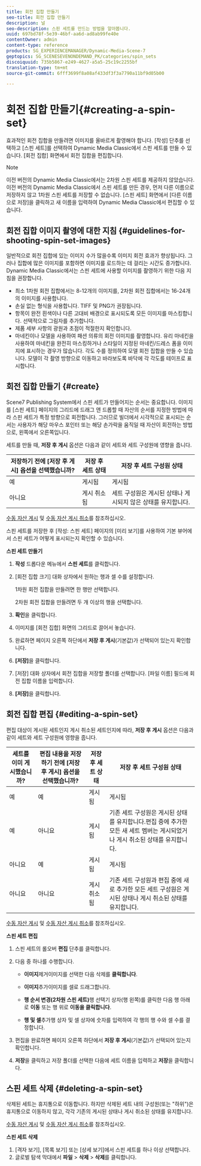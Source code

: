 ```yaml
---
title: 회전 집합 만들기
seo-title: 회전 집합 만들기
description: 널
seo-description: 스핀 세트를 만드는 방법을 알아봅니다.
uuid: 697bd78f-5e39-46bf-aa6d-ad8ab99fe40e
contentOwner: admin
content-type: reference
products: SG_EXPERIENCEMANAGER/Dynamic-Media-Scene-7
geptopics: SG_SCENESEVENONDEMAND_PK/categories/spin_sets
discoiquuid: 735b5867-e249-4627-a5a5-25c19c2255bf
translation-type: tm+mt
source-git-commit: 6fff3699f8a08af433df3f3a7790a11bf9d05b00

---
```



# 회전 집합 만들기{#creating-a-spin-set}

효과적인 회전 집합을 만들려면 이미지를 올바르게 촬영해야 합니다. [작성] 단추를 선택하고 [스핀 세트]를 선택하여 Dynamic Media Classic에서 스핀 세트를 만들 수 있습니다. [회전 집합] 화면에서 회전 집합을 편집합니다.

>[!NOTE]
>
>이전 버전의 Dynamic Media Classic에서는 2차원 스핀 세트를 제공하지 않았습니다. 이전 버전의 Dynamic Media Classic에서 스핀 세트를 만든 경우, 먼저 다른 이름으로 저장하지 않고 1차원 스핀 세트를 저장할 수 없습니다. [스핀 세트] 화면에서 [다른 이름으로 저장]을 클릭하고 새 이름을 입력하여 Dynamic Media Classic에서 편집할 수 있습니다.

## 회전 집합 이미지 촬영에 대한 지침 {#guidelines-for-shooting-spin-set-images}

일반적으로 회전 집합에 있는 이미지 수가 많을수록 이미지 회전 효과가 향상됩니다. 그러나 집합에 많은 이미지를 포함하면 이미지를 로드하는 데 걸리는 시간도 증가합니다. Dynamic Media Classic에서는 스핀 세트에 사용할 이미지를 촬영하기 위한 다음 지침을 권장합니다.

* 최소 1차원 회전 집합에서는 8-12개의 이미지를, 2차원 회전 집합에서는 16-24개의 이미지를 사용합니다.
* 손실 없는 형식을 사용합니다. TIFF 및 PNG가 권장됩니다.
* 항목이 완전 흰색이나 다른 고대비 배경으로 표시되도록 모든 이미지를 마스킹합니다. 선택적으로 그림자를 추가합니다.
* 제품 세부 사항의 광원과 초점이 적절한지 확인합니다.
* 마네킨이나 모델을 사용하여 패션 의류의 회전 이미지를 촬영합니다. 유리 마네킨을 사용하여 마네킨을 완전히 마스킹하거나 스타일이 지정된 마네킨/드레스 폼을 이미지에 표시하는 경우가 많습니다. 각도 수를 정의하여 모델 회전 집합을 만들 수 있습니다. 모델이 각 촬영 방향으로 이동하고 바라보도록 바닥에 각 각도를 테이프로 표시합니다.

## 회전 집합 만들기 {#create}

Scene7 Publishing System에서 스핀 세트가 만들어지는 순서는 중요합니다. 이미지를 [스핀 세트] 페이지의 그리드에 드래그 앤 드롭할 때 자산의 순서를 지정한 방법에 따라 스핀 세트가 특정 방향으로 회전합니다. 그러므로 빌더에서 시각적으로 표시되는 순서는 사용자가 해당 마우스 포인터 또는 해당 손가락을 움직일 때 자산이 회전하는 방법으로, 왼쪽에서 오른쪽입니다.

세트를 만들 때, **저장 후 게시** 옵션은 다음과 같이 세트와 세트 구성원에 영향을 줍니다.

| 저장하기 전에 [저장 후 게시] 옵션을 선택했습니까? | 저장 후 세트 상태 | 저장 후 세트 구성원 상태 |
|--- |--- |--- |
| 예 | 게시됨 | 게시됨 |
| 아니요 | 게시 취소됨 | 세트 구성원은 게시된 상태나 게시되지 않은 상태를 유지합니다. |

[수동 자산 게시](publishing-files.md#manually-publishing-assets) 및 [수동 자산 게시 취소](publishing-files.md#manually-unpublishing-assets)를 참조하십시오.

스핀 세트를 저장한 후 [작성: 스핀 세트] 페이지의 [미리 보기]를 사용하여 기본 뷰어에서 스핀 세트가 어떻게 표시되는지 확인할 수 있습니다.

**스핀 세트 만들기**

1. **작성** 드롭다운 메뉴에서 **스핀 세트**&#x200B;를 클릭합니다.
1. [회전 집합 크기] 대화 상자에서 원하는 행과 셀 수를 설정합니다.

   1차원 회전 집합을 만들려면 한 행만 선택합니다.

   2차원 회전 집합을 만들려면 두 개 이상의 행을 선택합니다.

1. **확인**&#x200B;을 클릭합니다.
1. 이미지를 [회전 집합] 화면의 그리드로 끌어서 놓습니다.
1. 완료하면 페이지 오른쪽 하단에서 **저장 후 게시**(기본값)가 선택되어 있는지 확인합니다.
1. **[저장]**&#x200B;을 클릭합니다.
1. [저장] 대화 상자에서 회전 집합을 저장할 폴더를 선택합니다. [파일 이름] 필드에 회전 집합 이름을 입력합니다.
1. **[저장]**&#x200B;을 클릭합니다.

## 회전 집합 편집 {#editing-a-spin-set}

편집 대상이 게시된 세트인지 게시 취소된 세트인지에 따라, **저장 후 게시** 옵션은 다음과 같이 세트와 세트 구성원에 영향을 줍니다.

| 세트를 이미 게시했습니까? | 편집 내용을 저장하기 전에 [저장 후 게시] 옵션을 선택했습니까? | 저장 후 세트 상태 | 저장 후 세트 구성원 상태 |
|--- |--- |--- |--- |
| 예 | 예 | 게시됨 | 게시됨 |
| 예 | 아니요 | 게시됨 | 기존 세트 구성원은 게시된 상태를 유지합니다.편집 중에 추가한 모든 새 세트 멤버는 게시되었거나 게시 취소된 상태를 유지합니다. |
| 아니요 | 예 | 게시됨 | 게시됨 |
| 아니요 | 아니요 | 게시 취소됨 | 기존 세트 구성원과 편집 중에 새로 추가한 모든 세트 구성원은 게시된 상태나 게시 취소된 상태를 유지합니다. |

[수동 자산 게시](publishing-files.md#manually-publishing-assets) 및 [수동 자산 게시 취소](publishing-files.md#manually-unpublishing-assets)를 참조하십시오.

**스핀 세트 편집**

1. 스핀 세트의 롤오버 **편집** 단추를 클릭합니다.
1. 다음 중 하나를 수행합니다.

   * **이미지**&#x200B;제거이미지를 선택한 다음 삭제를 **클릭합니다**.

   * **이미지**&#x200B;추가이미지를 셀로 드래그합니다.

   * **행 순서 변경(2차원 스핀 세트)**&#x200B;행 선택기 상자(행 왼쪽)를 클릭한 다음 행 아래로 **이동** 또는 행 위로 **이동을 클릭합니다**.

   * **행 및 셀**&#x200B;추가행 상자 및 셀 상자에 숫자를 입력하여 각 행의 행 수와 셀 수를 결정합니다.

1. 편집을 완료하면 페이지 오른쪽 하단에서 **저장 후 게시**(기본값)가 선택되어 있는지 확인합니다.
1. **저장**&#x200B;을 클릭하고 저장 폴더를 선택한 다음에 세트 이름을 입력하고 **저장**&#x200B;을 클릭합니다.

## 스핀 세트 삭제 {#deleting-a-spin-set}

삭제된 세트는 휴지통으로 이동합니다. 하지만 삭제된 세트 내의 구성원(또는 &quot;하위&quot;)은 휴지통으로 이동하지 않고, 각각 기존의 게시된 상태나 게시 취소된 상태를 유지합니다.

[수동 자산 게시](publishing-files.md#manually-publishing-assets) 및 [수동 자산 게시 취소](publishing-files.md#manually-unpublishing-assets)를 참조하십시오.

**스핀 세트 삭제**

1. [격자 보기], [목록 보기] 또는 [상세 보기]에서 스핀 세트를 하나 이상 선택합니다.
1. 글로벌 탐색 막대에서 **파일** > **삭제** > **삭제**&#x200B;를 클릭합니다.

